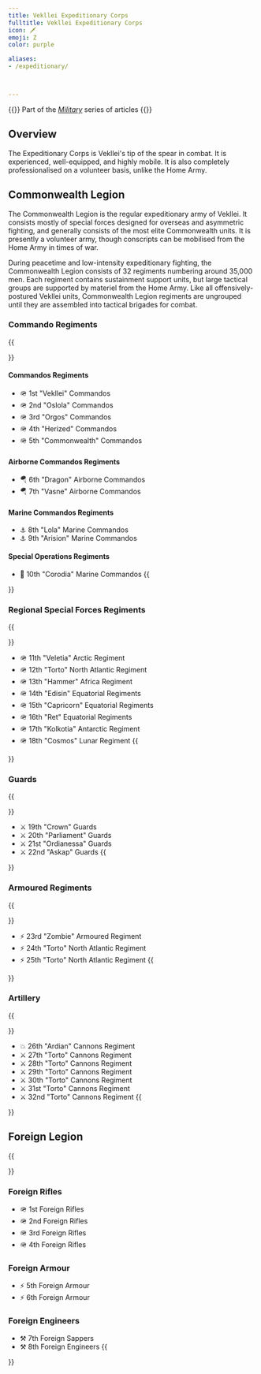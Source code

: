 ```yaml
---
title: Vekllei Expeditionary Corps
fulltitle: Vekllei Expeditionary Corps
icon: 🗡
emoji: Ζ
color: purple

aliases:
- /expeditionary/



---
```

{{<note series>}}
 Part of the *[Military](/military/)* series of articles
{{</note>}}

## Overview

The Expeditionary Corps is Vekllei's tip of the spear in combat. It is experienced, well-equipped, and highly mobile. It is also completely professionalised on a volunteer basis, unlike the Home Army.

## Commonwealth Legion

The Commonwealth Legion is the regular expeditionary army of Vekllei. It consists mostly of special forces designed for overseas and asymmetric fighting, and generally consists of the most elite Commonwealth units. It is presently a volunteer army, though conscripts can be mobilised from the Home Army in times of war.

During peacetime and low-intensity expeditionary fighting, the Commonwealth Legion consists of 32 regiments numbering around 35,000 men. Each regiment contains sustainment support units, but large tactical groups are supported by materiel from the Home Army. Like all offensively-postured Vekllei units, Commonwealth Legion regiments are ungrouped until they are assembled into tactical brigades for combat.

### Commando Regiments

{{<section>}}
#### Commandos Regiments
* <span class="navicon">🪖</span> 1st "Vekllei" Commandos
* <span class="navicon">🪖</span> 2nd "Oslola" Commandos
* <span class="navicon">🪖</span> 3rd "Orgos" Commandos
* <span class="navicon">🪖</span> 4th "Herized" Commandos
* <span class="navicon">🪖</span> 5th "Commonwealth" Commandos

#### Airborne Commandos Regiments
* <span class="navicon">🪂</span> 6th "Dragon" Airborne Commandos
* <span class="navicon">🪂</span> 7th "Vasne" Airborne Commandos

#### Marine Commandos Regiments

* <span class="navicon">⚓️</span> 8th "Lola" Marine Commandos
* <span class="navicon">⚓️</span> 9th "Arision" Marine Commandos

#### Special Operations Regiments

* <span class="navicon">🔱</span> 10th "Corodia" Marine Commandos
{{</section>}}

### Regional Special Forces Regiments

{{<section>}}
* <span class="navicon">🪖</span> 11th "Veletia" Arctic Regiment
* <span class="navicon">🪖</span> 12th "Torto" North Atlantic Regiment
* <span class="navicon">🪖</span> 13th "Hammer" Africa Regiment
* <span class="navicon">🪖</span> 14th "Edisin" Equatorial Regiments
* <span class="navicon">🪖</span> 15th "Capricorn" Equatorial Regiments
* <span class="navicon">🪖</span> 16th "Ret" Equatorial Regiments
* <span class="navicon">🪖</span> 17th "Kolkotia" Antarctic Regiment
* <span class="navicon">🪖</span> 18th "Cosmos" Lunar Regiment
{{</section>}}

### Guards

{{<section>}}
* <span class="navicon">⚔️</span> 19th "Crown" Guards
* <span class="navicon">⚔️</span> 20th "Parliament" Guards
* <span class="navicon">⚔️</span> 21st "Ordianessa" Guards
* <span class="navicon">⚔️</span> 22nd "Askap" Guards
{{</section>}}

### Armoured Regiments

{{<section>}}
* <span class="navicon">⚡️</span> 23rd "Zombie" Armoured Regiment
* <span class="navicon">⚡️</span> 24th "Torto" North Atlantic Regiment
* <span class="navicon">⚡️</span> 25th "Torto" North Atlantic Regiment
{{</section>}}

### Artillery

{{<section>}}
* <span class="navicon">💥</span> 26th "Ardian" Cannons Regiment
* <span class="navicon">⚔️</span> 27th "Torto" Cannons Regiment
* <span class="navicon">⚔️</span> 28th "Torto" Cannons Regiment
* <span class="navicon">⚔️</span> 29th "Torto" Cannons Regiment
* <span class="navicon">⚔️</span> 30th "Torto" Cannons Regiment
* <span class="navicon">⚔️</span> 31st "Torto" Cannons Regiment
* <span class="navicon">⚔️</span> 32nd "Torto" Cannons Regiment
{{</section>}}

## Foreign Legion

{{<section>}}
### Foreign Rifles
* <span class="navicon">🪖</span> 1st Foreign Rifles
* <span class="navicon">🪖</span> 2nd Foreign Rifles
* <span class="navicon">🪖</span> 3rd Foreign Rifles
* <span class="navicon">🪖</span> 4th Foreign Rifles

### Foreign Armour
* <span class="navicon">⚡️</span> 5th Foreign Armour
* <span class="navicon">⚡️</span> 6th Foreign Armour

### Foreign Engineers
* <span class="navicon">⚒️</span> 7th Foreign Sappers
* <span class="navicon">⚒️</span> 8th Foreign Engineers
{{</section>}}




